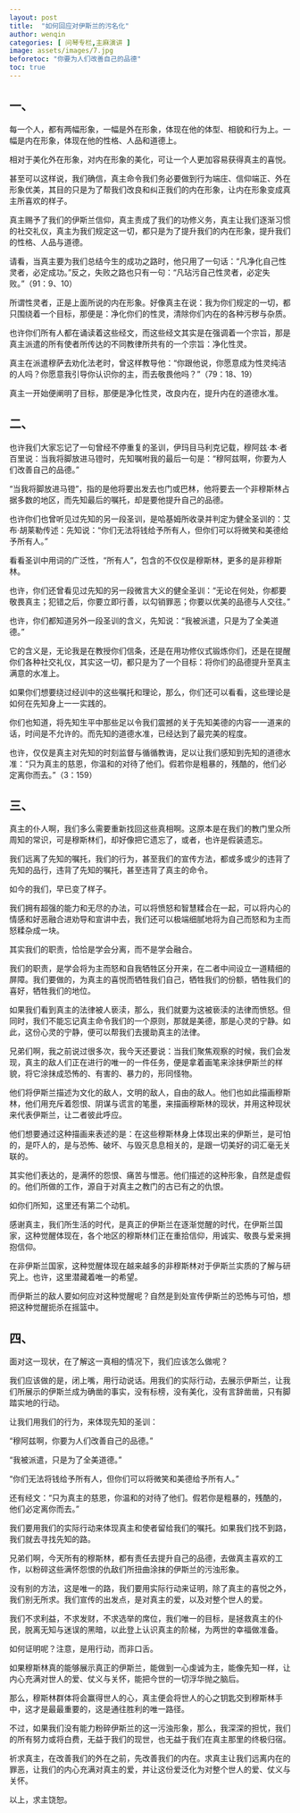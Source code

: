 ```yaml
---
layout: post
title:  "如何回应对伊斯兰的污名化"
author: wenqin
categories: [ 问琴专栏,主麻演讲 ]
image: assets/images/7.jpg
beforetoc: "你要为人们改善自己的品德"
toc: true
---
```


## 一、

每一个人，都有两幅形象，一幅是外在形象，体现在他的体型、相貌和行为上。一幅是内在形象，体现在他的性格、人品和道德上。

相对于美化外在形象，对内在形象的美化，可让一个人更加容易获得真主的喜悦。

甚至可以这样说，我们确信，真主命令我们务必要做到行为端庄、信仰端正、外在形象优美，其目的只是为了帮我们改良和纠正我们的内在形象，让内在形象变成真主所喜欢的样子。

真主赐予了我们的伊斯兰信仰，真主责成了我们的功修义务，真主让我们逐渐习惯的社交礼仪，真主为我们规定这一切，都只是为了提升我们的内在形象，提升我们的性格、人品与道德。

请看，当真主要为我们总结今生的成功之路时，他只用了一句话：“凡净化自己性灵者，必定成功。”反之，失败之路也只有一句：“凡玷污自己性灵者，必定失败。”（91：9、10）

所谓性灵者，正是上面所说的内在形象。好像真主在说：我为你们规定的一切，都只围绕着一个目标，那便是：净化你们的性灵，清除你们内在的各种污秽与杂质。

也许你们所有人都在诵读着这些经文，而这些经文其实是在强调着一个宗旨，那是真主派遣的所有使者所传达的不同教律所共有的一个宗旨：净化性灵。

真主在派遣穆萨去劝化法老时，曾这样教导他：“你跟他说，你愿意成为性灵纯洁的人吗？你愿意我引导你认识你的主，而去敬畏他吗？”（79：18、19）

真主一开始便阐明了目标，那便是净化性灵，改良内在，提升内在的道德水准。

## 二、

也许我们大家忘记了一句曾经不停重复的圣训，伊玛目马利克记载，穆阿兹·本·者百里说：当我将脚放进马镫时，先知嘱咐我的最后一句是：“穆阿兹啊，你要为人们改善自己的品德。”

“当我将脚放进马镫”，指的是他将要出发去也门或巴林，他将要去一个非穆斯林占据多数的地区，而先知最后的嘱托，却是要他提升自己的品德。

也许你们也曾听见过先知的另一段圣训，是哈基姆所收录并判定为健全圣训的：艾布·胡莱勒传述：先知说：“你们无法将钱给予所有人，但你们可以将微笑和美德给予所有人。”

看看圣训中用词的广泛性，“所有人”，包含的不仅仅是穆斯林，更多的是非穆斯林。

也许，你们还曾看见过先知的另一段微言大义的健全圣训：“无论在何处，你都要敬畏真主；犯错之后，你要立即行善，以勾销罪恶；你要以优美的品德与人交往。”

也许，你们都知道另外一段圣训的含义，先知说：“我被派遣，只是为了全美道德。”

它的含义是，无论我是在教授你们信条，还是在用功修仪式锻炼你们，还是在提醒你们各种社交礼仪，其实这一切，都只是为了一个目标：将你们的品德提升至真主满意的水准上。

如果你们想要绕过经训中的这些嘱托和理论，那么，你们还可以看看，这些理论是如何在先知身上一一实践的。

你们也知道，将先知生平中那些足以令我们震撼的关于先知美德的内容一一道来的话，时间是不允许的。而先知的道德水准，已经达到了最完美的程度。

也许，仅仅是真主对先知的时刻监督与循循教诲，足以让我们感知到先知的道德水准：“只为真主的慈恩，你温和的对待了他们。假若你是粗暴的，残酷的，他们必定离你而去。”（3：159）

## 三、

真主的仆人啊，我们多么需要重新找回这些真相啊。这原本是在我们的教门里众所周知的常识，可是穆斯林们，却好像把它遗忘了，或者，也许是假装遗忘。

我们远离了先知的嘱托，我们的行为，甚至我们的宣传方法，都或多或少的违背了先知的品行，违背了先知的嘱托，甚至违背了真主的命令。

如今的我们，早已变了样子。

我们拥有超强的能力和无尽的办法，可以将愤怒和智慧糅合在一起，可以将内心的情感和好恶融合进劝导和宣讲中去，我们还可以极端细腻地将为自己而怒和为主而怒糅杂成一块。

其实我们的职责，恰恰是学会分离，而不是学会融合。

我们的职责，是学会将为主而怒和自我牺牲区分开来，在二者中间设立一道精细的屏障。我们要做的，为真主的喜悦而牺牲我们自己，牺牲我们的份额，牺牲我们的喜好，牺牲我们的地位。

如果我们看到真主的法律被人亵渎，那么，我们就要为这被亵渎的法律而愤怒。但同时，我们不能忘记真主命令我们的一个原则，那就是美德，那是心灵的宁静。如此，这份心灵的宁静，便可以帮我们去援助真主的法律。

兄弟们啊，我之前说过很多次，我今天还要说：当我们聚焦观察的时候，我们会发现，真主的敌人们正在进行的唯一的一件任务，便是拿着画笔来涂抹伊斯兰的样貌，将它涂抹成恐怖的、有害的、暴力的，形同怪物。

他们将伊斯兰描述为文化的敌人，文明的敌人，自由的敌人。他们也如此描画穆斯林，他们用充斥着怨恨、阴谋与谎言的笔墨，来描画穆斯林的现状，并用这种现状来代表伊斯兰，让二者彼此呼应。

他们想要通过这种描画来表述的是：在这些穆斯林身上体现出来的伊斯兰，是可怕的，是吓人的，是与恐怖、破坏、与毁灭息息相关的，是跟一切美好的词汇毫无关联的。

其实他们表达的，是满怀的怨恨、痛苦与憎恶。他们描述的这种形象，自然是虚假的。他们所做的工作，源自于对真主之教门的古已有之的仇恨。

如你们所知，这里还有第二个动机。

感谢真主，我们所生活的时代，是真正的伊斯兰在逐渐觉醒的时代，在伊斯兰国家，这种觉醒体现在，各个地区的穆斯林们正在重拾信仰，用诚实、敬畏与爱来拥抱信仰。

在非伊斯兰国家，这种觉醒体现在越来越多的非穆斯林对于伊斯兰实质的了解与研究上。也许，这里潜藏着唯一的希望。

而伊斯兰的敌人要如何应对这种觉醒呢？自然是到处宣传伊斯兰的恐怖与可怕，想把这种觉醒扼杀在摇篮中。

## 四、

面对这一现状，在了解这一真相的情况下，我们应该怎么做呢？

我们应该做的是，闭上嘴，用行动说话。用我们的实际行动，去展示伊斯兰，让我们所展示的伊斯兰成为确凿的事实，没有标榜，没有美化，没有言辞凿凿，只有脚踏实地的行动。

让我们用我们的行为，来体现先知的圣训：

“穆阿兹啊，你要为人们改善自己的品德。”

“我被派遣，只是为了全美道德。”

“你们无法将钱给予所有人，但你们可以将微笑和美德给予所有人。”

还有经文：“只为真主的慈恩，你温和的对待了他们。假若你是粗暴的，残酷的，他们必定离你而去。”

我们要用我们的实际行动来体现真主和使者留给我们的嘱托。如果我们找不到路，我们就去寻找先知的路。

兄弟们啊，今天所有的穆斯林，都有责任去提升自己的品德，去做真主喜欢的工作，以粉碎这些满怀怨恨的仇敌们所扭曲涂抹的伊斯兰的污浊形象。

没有别的方法，这是唯一的路，我们要用实际行动来证明，除了真主的喜悦之外，我们别无所求。我们宣传的出发点，是对真主的爱，以及对整个世人的爱。

我们不求利益，不求发财，不求选举的席位，我们唯一的目标，是拯救真主的仆民，脱离无知与迷误的黑暗，以此登上认识真主的阶梯，为两世的幸福做准备。

如何证明呢？注意，是用行动，而非口舌。

如果穆斯林真的能够展示真正的伊斯兰，能做到一心虔诚为主，能像先知一样，让内心充满对世人的爱、仗义与关怀，能把今世的一切浮华抛之脑后。

那么，穆斯林群体将会赢得世人的心，真主便会将世人的心之钥匙交到穆斯林手中，这才是最最重要的，这是通往胜利的唯一路径。

不过，如果我们没有能力粉碎伊斯兰的这一污浊形象，那么，我深深的担忧，我们的所有努力或将白费，无益于我们的现世，也无益于我们在真主那里的终极归宿。

祈求真主，在改善我们的外在之前，先改善我们的内在。求真主让我们远离内在的罪恶，让我们的内心充满对真主的爱，并让这份爱泛化为对整个世人的爱、仗义与关怀。

以上，求主饶恕。
